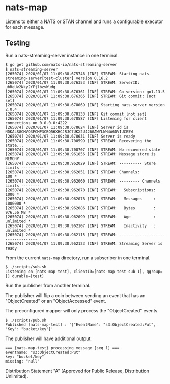 # nats-map

Listens to either a NATS or STAN channel and runs a configurable executor for
each message.

## Testing

Run a nats-streaming-server instance in one terminal.

``` shell
$ go get github.com/nats-io/nats-streaming-server
$ nats-streaming-server
[265074] 2020/01/07 11:09:38.675746 [INF] STREAM: Starting nats-streaming-server[test-cluster] version 0.16.2
[265074] 2020/01/07 11:09:38.676353 [INF] STREAM: ServerID: ubReUv2Nky2YFjlbzvWudg
[265074] 2020/01/07 11:09:38.676361 [INF] STREAM: Go version: go1.13.5
[265074] 2020/01/07 11:09:38.676365 [INF] STREAM: Git commit: [not set]
[265074] 2020/01/07 11:09:38.678069 [INF] Starting nats-server version 2.0.4
[265074] 2020/01/07 11:09:38.678133 [INF] Git commit [not set]
[265074] 2020/01/07 11:09:38.678587 [INF] Listening for client connections on 0.0.0.0:4222
[265074] 2020/01/07 11:09:38.678624 [INF] Server id is NDKALSGCMVO3FCMP3CBQ56XHCJRJC7UKX2U426GAWYLWH4A6DVIUCE5W
[265074] 2020/01/07 11:09:38.678631 [INF] Server is ready
[265074] 2020/01/07 11:09:38.708599 [INF] STREAM: Recovering the state...
[265074] 2020/01/07 11:09:38.708707 [INF] STREAM: No recovered state
[265074] 2020/01/07 11:09:38.961856 [INF] STREAM: Message store is MEMORY
[265074] 2020/01/07 11:09:38.962029 [INF] STREAM: ---------- Store Limits ----------
[265074] 2020/01/07 11:09:38.962051 [INF] STREAM: Channels:                  100 *
[265074] 2020/01/07 11:09:38.962060 [INF] STREAM: --------- Channels Limits --------
[265074] 2020/01/07 11:09:38.962070 [INF] STREAM:   Subscriptions:          1000 *
[265074] 2020/01/07 11:09:38.962078 [INF] STREAM:   Messages     :       1000000 *
[265074] 2020/01/07 11:09:38.962086 [INF] STREAM:   Bytes        :     976.56 MB *
[265074] 2020/01/07 11:09:38.962099 [INF] STREAM:   Age          :     unlimited *
[265074] 2020/01/07 11:09:38.962107 [INF] STREAM:   Inactivity   :     unlimited *
[265074] 2020/01/07 11:09:38.962115 [INF] STREAM: ----------------------------------
[265074] 2020/01/07 11:09:38.962123 [INF] STREAM: Streaming Server is ready
```

From the current `nats-map` directory, run a subscriber in one terminal.

``` shell
$ ./scripts/sub.sh
Listening on [nats-map-test], clientID=[nats-map-test-sub-1], qgroup=[] durable=[test]
```

Run the publisher from another terminal.

The publisher will flip a coin between sending an event that has an
"ObjectCreated" or an "ObjectAccessed" event.

The preconfigured mapper will only process the "ObjectCreated" events.

``` shell
$ ./scripts/pub.sh
Published [nats-map-test] : '{"EventName": "s3:ObjectCreated:Put", "Key": "bucket/key"}'
```

The publisher will have additional output.

``` shell
=== {nats-map-test} processing message [seq 1] ===
eventname: "s3:ObjectCreated:Put"
key: "bucket/key"
missing: "null"
```

Distribution Statement "A" (Approved for Public Release, Distribution
Unlimited).
